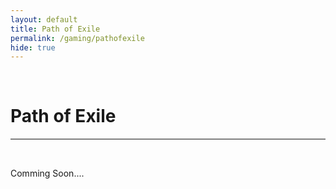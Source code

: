 ```yaml
---
layout: default
title: Path of Exile
permalink: /gaming/pathofexile
hide: true
---
```

<p><br></p>

Path of Exile
=========

<hr style="height:2px;border-width:0;color:gray;background-color:gray">

<br>

Comming Soon....
